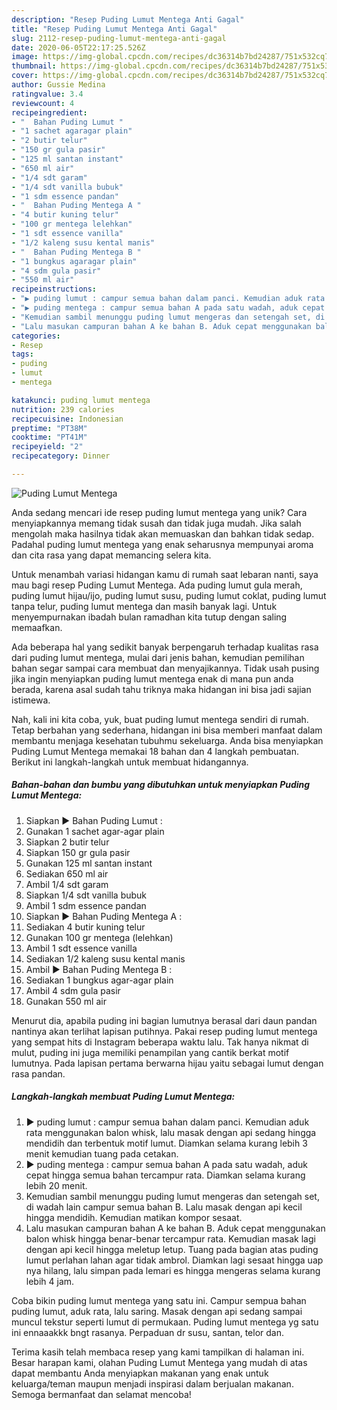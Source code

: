 ```yaml
---
description: "Resep Puding Lumut Mentega Anti Gagal"
title: "Resep Puding Lumut Mentega Anti Gagal"
slug: 2112-resep-puding-lumut-mentega-anti-gagal
date: 2020-06-05T22:17:25.526Z
image: https://img-global.cpcdn.com/recipes/dc36314b7bd24287/751x532cq70/puding-lumut-mentega-foto-resep-utama.jpg
thumbnail: https://img-global.cpcdn.com/recipes/dc36314b7bd24287/751x532cq70/puding-lumut-mentega-foto-resep-utama.jpg
cover: https://img-global.cpcdn.com/recipes/dc36314b7bd24287/751x532cq70/puding-lumut-mentega-foto-resep-utama.jpg
author: Gussie Medina
ratingvalue: 3.4
reviewcount: 4
recipeingredient:
- "  Bahan Puding Lumut "
- "1 sachet agaragar plain"
- "2 butir telur"
- "150 gr gula pasir"
- "125 ml santan instant"
- "650 ml air"
- "1/4 sdt garam"
- "1/4 sdt vanilla bubuk"
- "1 sdm essence pandan"
- "  Bahan Puding Mentega A "
- "4 butir kuning telur"
- "100 gr mentega lelehkan"
- "1 sdt essence vanilla"
- "1/2 kaleng susu kental manis"
- "  Bahan Puding Mentega B "
- "1 bungkus agaragar plain"
- "4 sdm gula pasir"
- "550 ml air"
recipeinstructions:
- "▶ puding lumut : campur semua bahan dalam panci. Kemudian aduk rata menggunakan balon whisk, lalu masak dengan api sedang hingga mendidih dan terbentuk motif lumut. Diamkan selama kurang lebih 3 menit kemudian tuang pada cetakan."
- "▶ puding mentega : campur semua bahan A pada satu wadah, aduk cepat hingga semua bahan tercampur rata. Diamkan selama kurang lebih 20 menit."
- "Kemudian sambil menunggu puding lumut mengeras dan setengah set, di wadah lain campur semua bahan B. Lalu masak dengan api kecil hingga mendidih. Kemudian matikan kompor sesaat."
- "Lalu masukan campuran bahan A ke bahan B. Aduk cepat menggunakan balon whisk hingga benar-benar tercampur rata. Kemudian masak lagi dengan api kecil hingga meletup letup. Tuang pada bagian atas puding lumut perlahan lahan agar tidak ambrol. Diamkan lagi sesaat hingga uap nya hilang, lalu simpan pada lemari es hingga mengeras selama kurang lebih 4 jam."
categories:
- Resep
tags:
- puding
- lumut
- mentega

katakunci: puding lumut mentega 
nutrition: 239 calories
recipecuisine: Indonesian
preptime: "PT38M"
cooktime: "PT41M"
recipeyield: "2"
recipecategory: Dinner

---
```



![Puding Lumut Mentega](https://img-global.cpcdn.com/recipes/dc36314b7bd24287/751x532cq70/puding-lumut-mentega-foto-resep-utama.jpg)

Anda sedang mencari ide resep puding lumut mentega yang unik? Cara menyiapkannya memang tidak susah dan tidak juga mudah. Jika salah mengolah maka hasilnya tidak akan memuaskan dan bahkan tidak sedap. Padahal puding lumut mentega yang enak seharusnya mempunyai aroma dan cita rasa yang dapat memancing selera kita.

Untuk menambah variasi hidangan kamu di rumah saat lebaran nanti, saya mau bagi resep Puding Lumut Mentega. Ada puding lumut gula merah, puding lumut hijau/ijo, puding lumut susu, puding lumut coklat, puding lumut tanpa telur, puding lumut mentega dan masih banyak lagi. Untuk menyempurnakan ibadah bulan ramadhan kita tutup dengan saling memaafkan.

Ada beberapa hal yang sedikit banyak berpengaruh terhadap kualitas rasa dari puding lumut mentega, mulai dari jenis bahan, kemudian pemilihan bahan segar sampai cara membuat dan menyajikannya. Tidak usah pusing jika ingin menyiapkan puding lumut mentega enak di mana pun anda berada, karena asal sudah tahu triknya maka hidangan ini bisa jadi sajian istimewa.


Nah, kali ini kita coba, yuk, buat puding lumut mentega sendiri di rumah. Tetap berbahan yang sederhana, hidangan ini bisa memberi manfaat dalam membantu menjaga kesehatan tubuhmu sekeluarga. Anda bisa menyiapkan Puding Lumut Mentega memakai 18 bahan dan 4 langkah pembuatan. Berikut ini langkah-langkah untuk membuat hidangannya.

<!--inarticleads1-->

##### Bahan-bahan dan bumbu yang dibutuhkan untuk menyiapkan Puding Lumut Mentega:

1. Siapkan  ▶ Bahan Puding Lumut :
1. Gunakan 1 sachet agar-agar plain
1. Siapkan 2 butir telur
1. Siapkan 150 gr gula pasir
1. Gunakan 125 ml santan instant
1. Sediakan 650 ml air
1. Ambil 1/4 sdt garam
1. Siapkan 1/4 sdt vanilla bubuk
1. Ambil 1 sdm essence pandan
1. Siapkan  ▶ Bahan Puding Mentega A :
1. Sediakan 4 butir kuning telur
1. Gunakan 100 gr mentega (lelehkan)
1. Ambil 1 sdt essence vanilla
1. Sediakan 1/2 kaleng susu kental manis
1. Ambil  ▶ Bahan Puding Mentega B :
1. Sediakan 1 bungkus agar-agar plain
1. Ambil 4 sdm gula pasir
1. Gunakan 550 ml air


Menurut dia, apabila puding ini bagian lumutnya berasal dari daun pandan nantinya akan terlihat lapisan putihnya. Pakai resep puding lumut mentega yang sempat hits di Instagram beberapa waktu lalu. Tak hanya nikmat di mulut, puding ini juga memiliki penampilan yang cantik berkat motif lumutnya. Pada lapisan pertama berwarna hijau yaitu sebagai lumut dengan rasa pandan. 

<!--inarticleads2-->

##### Langkah-langkah membuat Puding Lumut Mentega:

1. ▶ puding lumut : campur semua bahan dalam panci. Kemudian aduk rata menggunakan balon whisk, lalu masak dengan api sedang hingga mendidih dan terbentuk motif lumut. Diamkan selama kurang lebih 3 menit kemudian tuang pada cetakan.
1. ▶ puding mentega : campur semua bahan A pada satu wadah, aduk cepat hingga semua bahan tercampur rata. Diamkan selama kurang lebih 20 menit.
1. Kemudian sambil menunggu puding lumut mengeras dan setengah set, di wadah lain campur semua bahan B. Lalu masak dengan api kecil hingga mendidih. Kemudian matikan kompor sesaat.
1. Lalu masukan campuran bahan A ke bahan B. Aduk cepat menggunakan balon whisk hingga benar-benar tercampur rata. Kemudian masak lagi dengan api kecil hingga meletup letup. Tuang pada bagian atas puding lumut perlahan lahan agar tidak ambrol. Diamkan lagi sesaat hingga uap nya hilang, lalu simpan pada lemari es hingga mengeras selama kurang lebih 4 jam.


Coba bikin puding lumut mentega yang satu ini. Campur sempua bahan puding lumut, aduk rata, lalu saring. Masak dengan api sedang sampai muncul tekstur seperti lumut di permukaan. Puding lumut mentega yg satu ini ennaaakkk bngt rasanya. Perpaduan dr susu, santan, telor dan. 

Terima kasih telah membaca resep yang kami tampilkan di halaman ini. Besar harapan kami, olahan Puding Lumut Mentega yang mudah di atas dapat membantu Anda menyiapkan makanan yang enak untuk keluarga/teman maupun menjadi inspirasi dalam berjualan makanan. Semoga bermanfaat dan selamat mencoba!
